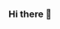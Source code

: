 ### Hi there 👋

<!--
**mayaprice-price/mayaprice-price** is a ✨ _special_ ✨ repository because its `README.md` (this file) appears on your GitHub profile.

Here are some ideas to get you started:

- 🔭 I’m currently working on ... my bachelor's in computer science!
- 🌱 I’m currently learning ... how to use git on visual studios.
- 👯 I’m looking to collaborate on ... my partnered assignments. 
- 🤔 I’m looking for help with ... using git on visual studios instead of a virtual machine.
- 💬 Ask me about ... my favorite movie.
- 😄 Pronouns: ... she/her
- ⚡ Fun fact: ... I have 40 digits of pi memorized. 
-->
